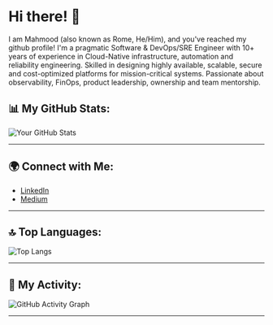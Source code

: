 # Hi there! 👋

I am Mahmood (also known as Rome, He/Him), and you've reached my github profile!
I'm a pragmatic Software & DevOps/SRE Engineer with 10+ years of experience in Cloud-Native infrastructure, automation and reliability engineering. Skilled in designing highly available, scalable, secure and cost-optimized platforms for mission-critical systems. Passionate about observability, FinOps, product leadership, ownership and team mentorship.

## 📊 My GitHub Stats:

![Your GitHub Stats](https://github-readme-stats.vercel.app/api?username=mahmoodr&show_icons=true&hide_title=true&count_private=true&theme=radical)

---

## 🌍 Connect with Me:

- [LinkedIn](https://www.linkedin.com/in/mahmood-rohani)
- [Medium](https://rome-rohani.medium.com)

---

## 🔝 Top Languages:

![Top Langs](https://github-readme-stats.vercel.app/api/top-langs/?username=mahmoodr&layout=compact&langs_count=6&theme=radical)

---

## 📅 My Activity:

![GitHub Activity Graph](https://github-readme-activity-graph.cyclic.app/graph?username=mahmoodr&theme=react)

---

